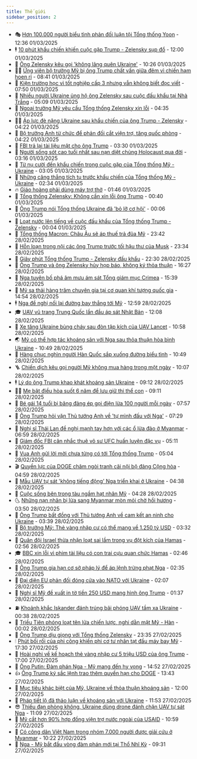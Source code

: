 ```yaml
---
title: Thế giới
sidebar_position: 2
---
```


<!-- vnexpress-the-gioi:START -->
- 🎭 [Hơn 100.000 người biểu tình phản đối luận tội Tổng thống Yoon](https://vnexpress.net/hon-100-000-nguoi-bieu-tinh-phan-doi-luan-toi-tong-thong-yoon-4855661.html) - 12:36 01/03/2025
- 🕴 [10 phút khẩu chiến khiến cuộc gặp Trump - Zelensky sụp đổ](https://vnexpress.net/10-phut-khau-chien-khien-cuoc-gap-trump-zelensky-sup-do-4855399.html) - 12:00 01/03/2025
- 🤭 [Ông Zelensky kêu gọi &#39;không lãng quên Ukraine&#39;](https://vnexpress.net/ong-zelensky-keu-goi-khong-lang-quen-ukraine-4855640.html) - 10:26 01/03/2025
- 🧑‍💻 [Ứng viên bộ trưởng Mỹ bị ông Trump chất vấn giữa đêm vì chiến hạm hoen rỉ](https://vnexpress.net/ung-vien-bo-truong-my-bi-ong-trump-chat-van-giua-dem-vi-chien-ham-hoen-ri-4855618.html) - 08:41 01/03/2025
- 🦏 [Kiện trường học vì tốt nghiệp cấp 3 nhưng vẫn không biết đọc viết](https://vnexpress.net/kien-truong-hoc-vi-tot-nghiep-cap-3-nhung-van-khong-biet-doc-viet-4855534.html) - 07:50 01/03/2025
- 🦒 [Nhiều người Ukraine ủng hộ ông Zelensky sau cuộc đấu khẩu tại Nhà Trắng](https://vnexpress.net/nhieu-nguoi-ukraine-ung-ho-ong-zelensky-sau-cuoc-dau-khau-tai-nha-trang-4855468.html) - 05:09 01/03/2025
- 🌈 [Ngoại trưởng Mỹ yêu cầu Tổng thống Zelensky xin lỗi](https://vnexpress.net/ngoai-truong-my-yeu-cau-tong-thong-zelensky-xin-loi-4855491.html) - 04:35 01/03/2025
- 🧑‍🏫 [Áp lực đè nặng Ukraine sau khẩu chiến của ông Trump - Zelensky](https://vnexpress.net/ap-luc-de-nang-ukraine-sau-khau-chien-cua-ong-trump-zelensky-vnepre-4855410.html) - 04:22 01/03/2025
- 🐲 [Bộ trưởng Anh từ chức để phản đối cắt viện trợ, tăng quốc phòng](https://vnexpress.net/bo-truong-anh-tu-chuc-de-phan-doi-cat-vien-tro-tang-quoc-phong-4855511.html) - 04:22 01/03/2025
- 🦒 [FBI trả lại tài liệu mật cho ông Trump](https://vnexpress.net/fbi-tra-lai-tai-lieu-mat-cho-ong-trump-4855485.html) - 03:30 01/03/2025
- 🐻 [Người sống sót cao tuổi nhất sau nạn diệt chủng Holocaust qua đời](https://vnexpress.net/nguoi-song-sot-cao-tuoi-nhat-sau-nan-diet-chung-holocaust-qua-doi-4855433.html) - 03:16 01/03/2025
- 🚀 [Từ nụ cười đến khẩu chiến trong cuộc gặp của Tổng thống Mỹ - Ukraine](https://vnexpress.net/tu-nu-cuoi-den-khau-chien-trong-cuoc-gap-cua-tong-thong-my-ukraine-4855462.html) - 03:05 01/03/2025
- 🥰 [Những căng thẳng tích tụ trước khẩu chiến của Tổng thống Mỹ - Ukraine](https://vnexpress.net/nhung-cang-thang-tich-tu-truoc-khau-chien-cua-tong-thong-my-ukraine-4855426.html) - 02:34 01/03/2025
- 🔥 [Giáo hoàng phải dùng máy trợ thở](https://vnexpress.net/giao-hoang-phai-dung-may-tro-tho-4855429.html) - 01:46 01/03/2025
- 🥳 [Tổng thống Zelensky: Không cần xin lỗi ông Trump](https://vnexpress.net/tong-thong-zelensky-khong-can-xin-loi-ong-trump-4855406.html) - 00:40 01/03/2025
- 💼 [Ông Trump nói Tổng thống Ukraine đã &#39;bỏ lỡ cơ hội&#39;](https://vnexpress.net/ong-trump-noi-tong-thong-ukraine-da-bo-lo-co-hoi-4855402.html) - 00:06 01/03/2025
- 🤡 [Loạt nước lên tiếng về cuộc đấu khẩu của Tổng thống Trump - Zelensky](https://vnexpress.net/loat-nuoc-len-tieng-ve-cuoc-dau-khau-cua-tong-thong-trump-zelensky-4855401.html) - 00:04 01/03/2025
- 🌁 [Tổng thống Macron: Châu Âu sẽ áp thuế trả đũa Mỹ](https://vnexpress.net/tong-thong-macron-chau-au-se-ap-thue-tra-dua-my-4855374.html) - 23:42 28/02/2025
- 🤩 [Hỗn loạn trong nội các ông Trump trước tối hậu thư của Musk](https://vnexpress.net/hon-loan-trong-noi-cac-ong-trump-truoc-toi-hau-thu-cua-musk-4854956.html) - 23:34 28/02/2025
- 🎉 [Giây phút Tổng thống Trump - Zelensky đấu khẩu](https://vnexpress.net/giay-phut-tong-thong-trump-zelensky-dau-khau-4855395.html) - 22:30 28/02/2025
- 🎉 [Ông Trump và ông Zelensky hủy họp báo, không ký thỏa thuận](https://vnexpress.net/ong-trump-va-ong-zelensky-huy-hop-bao-khong-ky-thoa-thuan-4855240.html) - 16:27 28/02/2025
- 🌁 [Nga tuyên bố phá âm mưu ám sát Tổng giám mục Crimea](https://vnexpress.net/nga-tuyen-bo-pha-am-muu-am-sat-tong-giam-muc-crimea-4855331.html) - 15:39 28/02/2025
- 🌊 [Mỹ sa thải hàng trăm chuyên gia tại cơ quan khí tượng quốc gia](https://vnexpress.net/my-sa-thai-hang-tram-chuyen-gia-tai-co-quan-khi-tuong-quoc-gia-4855368.html) - 14:54 28/02/2025
- 🕴 [Nga đề nghị nối lại đường bay thẳng tới Mỹ](https://vnexpress.net/nga-de-nghi-noi-lai-duong-bay-thang-toi-my-4855347.html) - 12:59 28/02/2025
- 🎓 [UAV vũ trang Trung Quốc lần đầu áp sát Nhật Bản](https://vnexpress.net/uav-vu-trang-trung-quoc-lan-dau-ap-sat-nhat-ban-4855263.html) - 12:08 28/02/2025
- 🦩 [Xe tăng Ukraine bùng cháy sau đòn tập kích của UAV Lancet](https://vnexpress.net/xe-tang-ukraine-bung-chay-sau-don-tap-kich-cua-uav-lancet-4855130.html) - 10:58 28/02/2025
- 🌏 [Mỹ có thể hợp tác khoáng sản với Nga sau thỏa thuận hòa bình Ukraine](https://vnexpress.net/my-co-the-hop-tac-khoang-san-voi-nga-sau-thoa-thuan-hoa-binh-ukraine-4855192.html) - 10:49 28/02/2025
- 🌋 [Hàng chục nghìn người Hàn Quốc sắp xuống đường biểu tình](https://vnexpress.net/hang-chuc-nghin-nguoi-han-quoc-sap-xuong-duong-bieu-tinh-4855206.html) - 10:49 28/02/2025
- 🪜 [Chiến dịch kêu gọi người Mỹ không mua hàng trong một ngày](https://vnexpress.net/chien-dich-keu-goi-nguoi-my-khong-mua-hang-trong-mot-ngay-4855208.html) - 10:07 28/02/2025
- 🕴 [Lý do ông Trump khao khát khoáng sản Ukraine](https://vnexpress.net/ly-do-ong-trump-khao-khat-khoang-san-ukraine-vnepre-4854617.html) - 09:12 28/02/2025
- 🧑‍🏫 [Mẹ bật điều hòa suốt 6 năm để lưu giữ thi thể con](https://vnexpress.net/me-bat-dieu-hoa-suot-6-nam-de-luu-giu-thi-the-con-4855161.html) - 09:11 28/02/2025
- 🌮 [Bé gái 14 tuổi bị băng đảng ép gọi điện lừa 100 người mỗi ngày](https://vnexpress.net/be-gai-14-tuoi-bi-bang-dang-ep-goi-dien-lua-100-nguoi-moi-ngay-4855011.html) - 07:57 28/02/2025
- 🚦 [Ông Trump hỏi vặn Thủ tướng Anh về &#39;tự mình đấu với Nga&#39;](https://vnexpress.net/ong-trump-hoi-van-thu-tuong-anh-ve-tu-minh-dau-voi-nga-4855108.html) - 07:29 28/02/2025
- 💫 [Nghị sĩ Thái Lan đề nghị mạnh tay hơn với các ổ lừa đảo ở Myanmar](https://vnexpress.net/nghi-si-thai-lan-de-nghi-manh-tay-hon-voi-cac-o-lua-dao-o-myanmar-4855132.html) - 06:59 28/02/2025
- 🤡 [Giám đốc FBI cân nhắc thuê võ sư UFC huấn luyện đặc vụ](https://vnexpress.net/giam-doc-fbi-can-nhac-thue-vo-su-ufc-huan-luyen-dac-vu-4855086.html) - 05:11 28/02/2025
- 🦣 [Vua Anh gửi lời mời chưa từng có tới Tổng thống Trump](https://vnexpress.net/vua-anh-gui-loi-moi-chua-tung-co-toi-tong-thong-trump-4855009.html) - 05:04 28/02/2025
- 🎬 [Quyền lực của DOGE châm ngòi tranh cãi nội bộ đảng Cộng hòa](https://vnexpress.net/quyen-luc-cua-doge-cham-ngoi-tranh-cai-noi-bo-dang-cong-hoa-4854404.html) - 04:59 28/02/2025
- 🎉 [Mẫu UAV tự sát &#39;không tiếng động&#39; Nga triển khai ở Ukraine](https://vnexpress.net/mau-uav-tu-sat-khong-tieng-dong-nga-trien-khai-o-ukraine-4854620.html) - 04:38 28/02/2025
- 🎡 [Cuộc sống bên trong tàu ngầm hạt nhân Mỹ](https://vnexpress.net/cuoc-song-ben-trong-tau-ngam-hat-nhan-my-4854989.html) - 04:28 28/02/2025
- 🌜 [Những nạn nhân bị lừa sang Myanmar mòn mỏi chờ hồi hương](https://vnexpress.net/nhung-nan-nhan-bi-lua-sang-myanmar-mon-moi-cho-hoi-huong-4854527.html) - 03:50 28/02/2025
- 🎡 [Ông Trump bất đồng với Thủ tướng Anh về cam kết an ninh cho Ukraine](https://vnexpress.net/ong-trump-bat-dong-voi-thu-tuong-anh-ve-cam-ket-an-ninh-cho-ukraine-4854994.html) - 03:39 28/02/2025
- 🤗 [Bộ trưởng Mỹ: Thẻ vàng nhập cư có thể mang về 1.250 tỷ USD](https://vnexpress.net/bo-truong-my-the-vang-nhap-cu-co-the-mang-ve-1-250-ty-usd-4854984.html) - 03:32 28/02/2025
- 🦩 [Quân đội Israel thừa nhận loạt sai lầm trong vụ đột kích của Hamas](https://vnexpress.net/quan-doi-israel-thua-nhan-loat-sai-lam-trong-vu-dot-kich-cua-hamas-4854987.html) - 02:56 28/02/2025
- 🎓 [BBC xin lỗi vì phim tài liệu có con trai cựu quan chức Hamas](https://vnexpress.net/bbc-xin-loi-vi-phim-tai-lieu-co-con-trai-cuu-quan-chuc-hamas-4854958.html) - 02:46 28/02/2025
- 🌁 [Ông Trump gia hạn cơ sở pháp lý để áp lệnh trừng phạt Nga](https://vnexpress.net/ong-trump-gia-han-co-so-phap-ly-de-ap-lenh-trung-phat-nga-4854962.html) - 02:35 28/02/2025
- 🤩 [Đại diện EU phản đối đóng cửa vào NATO với Ukraine](https://vnexpress.net/dai-dien-eu-phan-doi-dong-cua-vao-nato-voi-ukraine-4854946.html) - 02:07 28/02/2025
- 👹 [Nghị sĩ Mỹ đề xuất in tờ tiền 250 USD mang hình ông Trump](https://vnexpress.net/nghi-si-my-de-xuat-in-to-tien-250-usd-mang-hinh-ong-trump-4854948.html) - 01:37 28/02/2025
- ⛽️ [Khoảnh khắc Iskander đánh trúng bãi phóng UAV tầm xa Ukraine](https://vnexpress.net/khoanh-khac-iskander-danh-trung-bai-phong-uav-tam-xa-ukraine-4854831.html) - 00:38 28/02/2025
- 🚀 [Triều Tiên phóng loạt tên lửa chiến lược, nghi dằn mặt Mỹ - Hàn](https://vnexpress.net/trieu-tien-phong-loat-ten-lua-chien-luoc-nghi-dan-mat-my-han-4854944.html) - 00:02 28/02/2025
- 🎡 [Ông Trump dịu giọng với Tổng thống Zelensky](https://vnexpress.net/ong-trump-diu-giong-voi-tong-thong-zelensky-4854940.html) - 23:35 27/02/2025
- 🕯 [Phút bối rối của phi công khiến phi cơ tư nhân tạt đầu máy bay Mỹ](https://vnexpress.net/phut-boi-roi-cua-phi-cong-khien-phi-co-tu-nhan-tat-dau-may-bay-my-4854907.html) - 17:30 27/02/2025
- 🐻 [Hoài nghi về kế hoạch thẻ vàng nhập cư 5 triệu USD của ông Trump](https://vnexpress.net/hoai-nghi-ve-ke-hoach-the-vang-nhap-cu-5-trieu-usd-cua-ong-trump-vnepre-4854459.html) - 17:00 27/02/2025
- 🚦 [Ông Putin: Đàm phán Nga - Mỹ mang đến hy vọng](https://vnexpress.net/ong-putin-dam-phan-nga-my-mang-den-hy-vong-4854891.html) - 14:52 27/02/2025
- 👍 [Ông Trump ký sắc lệnh trao thêm quyền hạn cho DOGE](https://vnexpress.net/ong-trump-ky-sac-lenh-trao-them-quyen-han-cho-doge-4854871.html) - 13:43 27/02/2025
- 🚀 [Mục tiêu khác biệt của Mỹ, Ukraine về thỏa thuận khoáng sản](https://vnexpress.net/muc-tieu-khac-biet-cua-my-ukraine-ve-thoa-thuan-khoang-san-4854515.html) - 12:00 27/02/2025
- 🌮 [Pháp tiết lộ đã thảo luận về khoáng sản với Ukraine](https://vnexpress.net/phap-tiet-lo-da-thao-luan-ve-khoang-san-voi-ukraine-4854851.html) - 11:53 27/02/2025
- 😎 [Thiếu đạn phòng không, Ukraine dùng drone đánh chặn UAV tự sát Nga](https://vnexpress.net/thieu-dan-phong-khong-ukraine-dung-drone-danh-chan-uav-tu-sat-nga-4854822.html) - 11:09 27/02/2025
- 🐲 [Mỹ cắt hơn 90% hợp đồng viện trợ nước ngoài của USAID](https://vnexpress.net/my-cat-hon-90-hop-dong-vien-tro-nuoc-ngoai-cua-usaid-4854628.html) - 10:59 27/02/2025
- 💫 [Có công dân Việt Nam trong nhóm 7.000 người được giải cứu ở Myanmar](https://vnexpress.net/co-cong-dan-viet-nam-trong-nhom-7-000-nguoi-duoc-giai-cuu-o-myanmar-4854806.html) - 10:22 27/02/2025
- 👀 [Nga - Mỹ bắt đầu vòng đàm phán mới tại Thổ Nhĩ Kỳ](https://vnexpress.net/nga-my-bat-dau-vong-dam-phan-moi-tai-tho-nhi-ky-4854772.html) - 09:31 27/02/2025<!-- vnexpress-the-gioi:END -->